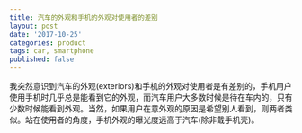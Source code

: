 ```yaml
---
title: 汽车的外观和手机的外观对使用者的差别
layout: post
date: '2017-10-25'
categories: product
tags: car, smartphone
published: false
---
```


我突然意识到汽车的外观(exteriors)和手机的外观对使用者是有差别的，手机用户使用手机时几乎总是能看到它的外观，而汽车用户大多数时候是待在车内的，只有少数时候能看到外观。当然，如果用户在意外观的原因是希望别人看到，则两者类似。站在使用者的角度，手机外观的曝光度远高于汽车(除非戴手机壳)。

